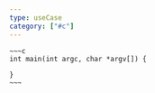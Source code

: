 ```yaml
---
type: useCase
category: ["#c"]
---
```


```ad-note
~~~c
int main(int argc, char *argv[]) {  
  
}
~~~
```



